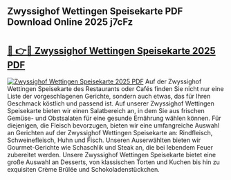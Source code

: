 ## Zwyssighof Wettingen Speisekarte PDF Download Online 2025 j7cFz

# <h2><a href="http://gcczl7h.nevu.top/?p=Zwyssighof+Wettingen+Speisekarte">🔗 👉🔴 Zwyssighof Wettingen Speisekarte 2025 PDF</a></h2>

[![Zwyssighof Wettingen Speisekarte 2025 PDF](https://i.imgur.com/dBaPXMq.png)](http://gcczl7h.nevu.top/?p=Zwyssighof+Wettingen+Speisekarte)
Auf der Zwyssighof Wettingen Speisekarte des Restaurants oder Cafés finden Sie nicht nur eine Liste der vorgeschlagenen Gerichte, sondern auch etwas, das für Ihren Geschmack köstlich und passend ist. Auf unserer Zwyssighof Wettingen Speisekarte bieten wir einen Salatbereich an, in dem Sie aus frischen Gemüse- und Obstsalaten für eine gesunde Ernährung wählen können. Für diejenigen, die Fleisch bevorzugen, bieten wir eine umfangreiche Auswahl an Gerichten auf der Zwyssighof Wettingen Speisekarte an: Rindfleisch, Schweinefleisch, Huhn und Fisch. Unseren Auserwählten bieten wir Gourmet-Gerichte wie Schaschlik und Steak an, die bei lebendem Feuer zubereitet werden. Unsere Zwyssighof Wettingen Speisekarte bietet eine große Auswahl an Desserts, von klassischen Torten und Kuchen bis hin zu exquisiten Crème Brûlée und Schokoladenstückchen.
